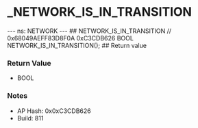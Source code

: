 # _NETWORK_IS_IN_TRANSITION

--- ns: NETWORK --- ## NETWORK_IS_IN_TRANSITION  // 0x68049AEFF83D8F0A 0xC3CDB626 BOOL NETWORK_IS_IN_TRANSITION();   ## Return value

### Return Value
* BOOL

### Notes
* AP Hash: 0x0xC3CDB626
* Build: 811


